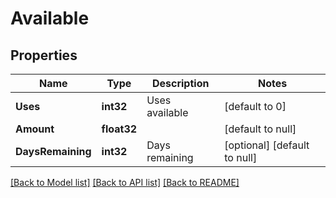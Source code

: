# Available

## Properties
Name | Type | Description | Notes
------------ | ------------- | ------------- | -------------
**Uses** | **int32** | Uses available | [default to 0]
**Amount** | **float32** |  | [default to null]
**DaysRemaining** | **int32** | Days remaining | [optional] [default to null]

[[Back to Model list]](../README.md#documentation-for-models) [[Back to API list]](../README.md#documentation-for-api-endpoints) [[Back to README]](../README.md)


